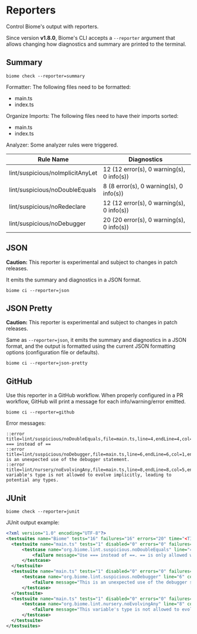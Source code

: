 # Reporters

Control Biome's output with reporters.

Since version **v1.8.0**, Biome's CLI accepts a `--reporter` argument that allows changing how diagnostics and summary are printed to the terminal.

## Summary

```shell
biome check --reporter=summary
```

Formatter:
The following files need to be formatted:
- main.ts
- index.ts

Organize Imports:
The following files need to have their imports sorted:
- main.ts
- index.ts

Analyzer:
Some analyzer rules were triggered.

| Rule Name                                           | Diagnostics                          |
|-----------------------------------------------------|--------------------------------------|
| lint/suspicious/noImplicitAnyLet                    | 12 (12 error(s), 0 warning(s), 0 info(s)) |
| lint/suspicious/noDoubleEquals                      | 8 (8 error(s), 0 warning(s), 0 info(s))   |
| lint/suspicious/noRedeclare                         | 12 (12 error(s), 0 warning(s), 0 info(s)) |
| lint/suspicious/noDebugger                          | 20 (20 error(s), 0 warning(s), 0 info(s)) |

## JSON

**Caution:** This reporter is experimental and subject to changes in patch releases.

It emits the summary and diagnostics in a JSON format.

```shell
biome ci --reporter=json
```

## JSON Pretty

**Caution:** This reporter is experimental and subject to changes in patch releases.

Same as `--reporter=json`, it emits the summary and diagnostics in a JSON format, and the output is formatted using the current JSON formatting options (configuration file or defaults).

```shell
biome ci --reporter=json-pretty
```

## GitHub

Use this reporter in a GitHub workflow. When properly configured in a PR workflow, GitHub will print a message for each info/warning/error emitted.

```shell
biome ci --reporter=github
```

Error messages:
```
::error title=lint/suspicious/noDoubleEquals,file=main.ts,line=4,endLine=4,col=3,endColumn=5::Use === instead of ==
::error title=lint/suspicious/noDebugger,file=main.ts,line=6,endLine=6,col=1,endColumn=9::This is an unexpected use of the debugger statement.
::error title=lint/nursery/noEvolvingAny,file=main.ts,line=8,endLine=8,col=5,endColumn=6::This variable's type is not allowed to evolve implicitly, leading to potential any types.
```

## JUnit

```shell
biome check --reporter=junit
```

JUnit output example:

```xml
<?xml version="1.0" encoding="UTF-8"?>
<testsuites name="Biome" tests="16" failures="16" errors="20" time="<TIME>">
  <testsuite name="main.ts" tests="1" disabled="0" errors="0" failures="1" package="org.biome">
      <testcase name="org.biome.lint.suspicious.noDoubleEquals" line="4" column="3">
          <failure message="Use === instead of ==. == is only allowed when comparing against `null`">line 3, col 2, Use === instead of ==. == is only allowed when comparing against `null`</failure>
      </testcase>
  </testsuite>
  <testsuite name="main.ts" tests="1" disabled="0" errors="0" failures="1" package="org.biome">
      <testcase name="org.biome.lint.suspicious.noDebugger" line="6" column="1">
          <failure message="This is an unexpected use of the debugger statement.">line 5, col 0, This is an unexpected use of the debugger statement.</failure>
      </testcase>
  </testsuite>
  <testsuite name="main.ts" tests="1" disabled="0" errors="0" failures="1" package="org.biome">
      <testcase name="org.biome.lint.nursery.noEvolvingAny" line="8" column="5">
          <failure message="This variable's type is not allowed to evolve implicitly, leading to potential any types.">line 7, col 4, This variable's type is not allowed to evolve implicitly, leading to potential any types.</failure>
      </testcase>
  </testsuite>
</testsuites>
```